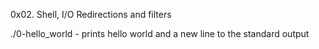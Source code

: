0x02. Shell, I/O Redirections and filters


./0-hello_world - prints hello world and a new line to the standard output
